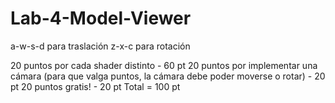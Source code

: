 # Lab-4-Model-Viewer
a-w-s-d para traslación
z-x-c para rotación

20 puntos por cada shader distinto - 60 pt
20 puntos por implementar una cámara (para que valga puntos, la cámara debe poder moverse o rotar) - 20 pt
20 puntos gratis! - 20 pt
Total = 100 pt

